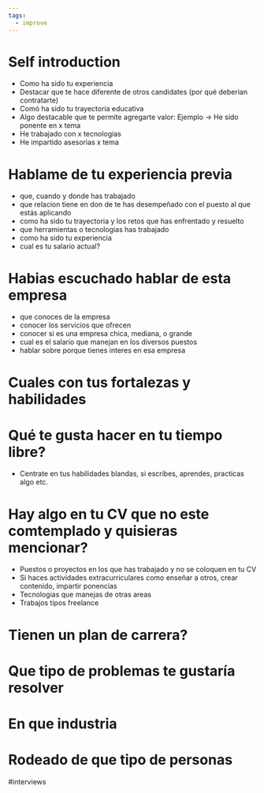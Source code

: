 ```yaml
---
tags:
  - improve
---
```

# Self introduction

- Como ha sido tu experiencia
- Destacar que te hace diferente de otros candidates (por qué deberian contratarte)
- Comó ha sido tu trayectoria educativa
- Algo destacable que te permite agregarte valor: Ejemplo → He sido ponente en x tema
- He trabajado con x tecnologias
- He impartido asesorias x tema

# Hablame de tu experiencia previa

- que, cuando y donde has trabajado
- que relacion tiene en don de te has desempeñado con el puesto al que estás aplicando
- como ha sido tu trayectoria y los retos que has enfrentado y resuelto
- que herramientas o tecnologias has trabajado
- como ha sido tu experiencia
- cual es tu salario actual?

# Habias escuchado hablar de esta empresa

- que conoces de la empresa
- conocer los servicios que ofrecen
- conocer si es una empresa chica, mediana, o grande
- cual es el salario que manejan en los diversos puestos
- hablar sobre porque tienes interes en esa empresa

# Cuales con tus fortalezas y habilidades

# Qué te gusta hacer en tu tiempo libre?

- Centrate en tus habilidades blandas, si escribes, aprendes, practicas algo etc.

# Hay algo en tu CV que no este comtemplado y quisieras mencionar?

- Puestos o proyectos en los que has trabajado y no se coloquen en tu CV
- Si haces actividades extracurriculares como enseñar a otros, crear contenido, impartir ponencias
- Tecnologias que manejas de otras areas
- Trabajos tipos freelance

# Tienen un plan de carrera?

# Que tipo de problemas te gustaría resolver

# En que industria

# Rodeado de que tipo de personas

#interviews 
